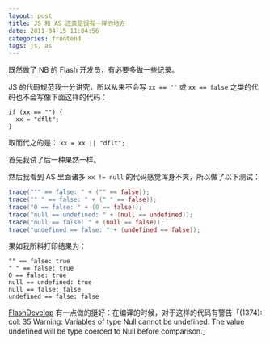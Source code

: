 ```yaml
---
layout: post
title: JS 和 AS 还真是很有一样的地方
date: 2011-04-15 11:04:56
categories: frontend
tags: js, as
---
```


既然做了 NB 的 Flash 开发员，有必要多做一些记录。

JS 的代码规范我十分讲究，所以从来不会写 `xx == ""` 或 `xx == false` 之类的代码也不会写像下面这样的代码：
```
if (xx == "") {
  xx = "dflt";
}
```

取而代之的是：
```xx = xx || "dflt";```

首先我试了后一种果然一样。

然后我看到 AS 里面诸多 `xx != null` 的代码感觉浑身不爽，所以做了以下测试：

```as
trace(""" == false: " + ("" == false));
trace("" " == false: " + (" " == false));
trace("0 == false: " + (0 == false));
trace("null == undefined: " + (null == undefined));
trace("null == false: " + (null == false));
trace("undefined == false: " + (undefined == false));
```

果如我所料打印结果为：

```
"" == false: true
" " == false: true
0 == false: true
null == undefined: true
null == false: false
undefined == false: false
```

[FlashDevelop](http://www.flashdevelop.org/) 有一点做的挺好：在编译的时候，对于这样的代码有警告「(1374): col: 35 Warning: Variables of type Null cannot be undefined. The value undefined will be type coerced to Null before comparison.」